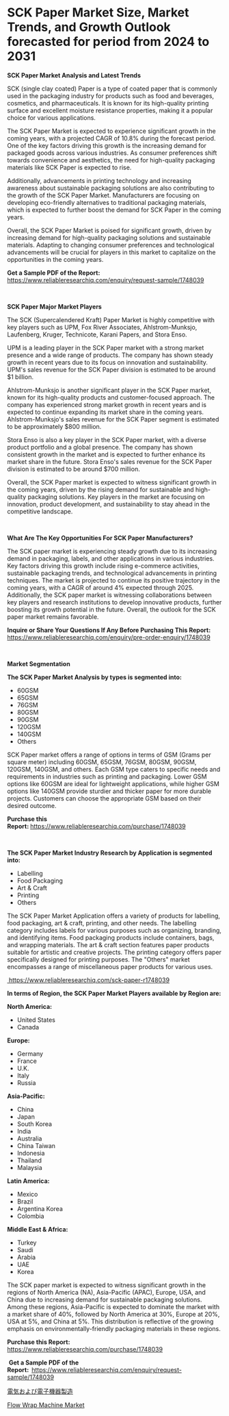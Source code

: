 <p><h1>SCK Paper Market Size, Market Trends, and Growth Outlook forecasted for period from 2024 to 2031</h1></p><p><strong>SCK Paper Market Analysis and Latest Trends</strong></p>
<p><p>SCK (single clay coated) Paper is a type of coated paper that is commonly used in the packaging industry for products such as food and beverages, cosmetics, and pharmaceuticals. It is known for its high-quality printing surface and excellent moisture resistance properties, making it a popular choice for various applications.</p><p>The SCK Paper Market is expected to experience significant growth in the coming years, with a projected CAGR of 10.8% during the forecast period. One of the key factors driving this growth is the increasing demand for packaged goods across various industries. As consumer preferences shift towards convenience and aesthetics, the need for high-quality packaging materials like SCK Paper is expected to rise.</p><p>Additionally, advancements in printing technology and increasing awareness about sustainable packaging solutions are also contributing to the growth of the SCK Paper Market. Manufacturers are focusing on developing eco-friendly alternatives to traditional packaging materials, which is expected to further boost the demand for SCK Paper in the coming years.</p><p>Overall, the SCK Paper Market is poised for significant growth, driven by increasing demand for high-quality packaging solutions and sustainable materials. Adapting to changing consumer preferences and technological advancements will be crucial for players in this market to capitalize on the opportunities in the coming years.</p></p>
<p><strong>Get a Sample PDF of the Report:&nbsp;</strong> <a href="https://www.reliableresearchiq.com/enquiry/request-sample/1748039">https://www.reliableresearchiq.com/enquiry/request-sample/1748039</a></p>
<p>&nbsp;</p>
<p><strong>SCK Paper Major Market Players</strong></p>
<p><p>The SCK (Supercalendered Kraft) Paper Market is highly competitive with key players such as UPM, Fox River Associates, Ahlstrom-Munksjo, Laufenberg, Kruger, Technicote, Karani Papers, and Stora Enso. </p><p>UPM is a leading player in the SCK Paper market with a strong market presence and a wide range of products. The company has shown steady growth in recent years due to its focus on innovation and sustainability. UPM's sales revenue for the SCK Paper division is estimated to be around $1 billion.</p><p>Ahlstrom-Munksjo is another significant player in the SCK Paper market, known for its high-quality products and customer-focused approach. The company has experienced strong market growth in recent years and is expected to continue expanding its market share in the coming years. Ahlstrom-Munksjo's sales revenue for the SCK Paper segment is estimated to be approximately $800 million.</p><p>Stora Enso is also a key player in the SCK Paper market, with a diverse product portfolio and a global presence. The company has shown consistent growth in the market and is expected to further enhance its market share in the future. Stora Enso's sales revenue for the SCK Paper division is estimated to be around $700 million.</p><p>Overall, the SCK Paper market is expected to witness significant growth in the coming years, driven by the rising demand for sustainable and high-quality packaging solutions. Key players in the market are focusing on innovation, product development, and sustainability to stay ahead in the competitive landscape.</p></p>
<p>&nbsp;</p>
<p><strong>What Are The Key Opportunities For SCK Paper Manufacturers?</strong></p>
<p><p>The SCK paper market is experiencing steady growth due to its increasing demand in packaging, labels, and other applications in various industries. Key factors driving this growth include rising e-commerce activities, sustainable packaging trends, and technological advancements in printing techniques. The market is projected to continue its positive trajectory in the coming years, with a CAGR of around 4% expected through 2025. Additionally, the SCK paper market is witnessing collaborations between key players and research institutions to develop innovative products, further boosting its growth potential in the future. Overall, the outlook for the SCK paper market remains favorable.</p></p>
<p><strong>Inquire or Share Your Questions If Any Before Purchasing This Report:</strong> <a href="https://www.reliableresearchiq.com/enquiry/pre-order-enquiry/1748039">https://www.reliableresearchiq.com/enquiry/pre-order-enquiry/1748039</a></p>
<p>&nbsp;</p>
<p><strong>Market Segmentation</strong></p>
<p><strong>The SCK Paper Market Analysis by types is segmented into:</strong></p>
<p><ul><li>60GSM</li><li>65GSM</li><li>76GSM</li><li>80GSM</li><li>90GSM</li><li>120GSM</li><li>140GSM</li><li>Others</li></ul></p>
<p><p>SCK Paper market offers a range of options in terms of GSM (Grams per square meter) including 60GSM, 65GSM, 76GSM, 80GSM, 90GSM, 120GSM, 140GSM, and others. Each GSM type caters to specific needs and requirements in industries such as printing and packaging. Lower GSM options like 60GSM are ideal for lightweight applications, while higher GSM options like 140GSM provide sturdier and thicker paper for more durable projects. Customers can choose the appropriate GSM based on their desired outcome.</p></p>
<p><strong>Purchase this Report:&nbsp;</strong><a href="https://www.reliableresearchiq.com/purchase/1748039">https://www.reliableresearchiq.com/purchase/1748039</a></p>
<p>&nbsp;</p>
<p><strong>The SCK Paper Market Industry Research by Application is segmented into:</strong></p>
<p><ul><li>Labelling</li><li>Food Packaging</li><li>Art & Craft</li><li>Printing</li><li>Others</li></ul></p>
<p><p>The SCK Paper Market Application offers a variety of products for labelling, food packaging, art & craft, printing, and other needs. The labelling category includes labels for various purposes such as organizing, branding, and identifying items. Food packaging products include containers, bags, and wrapping materials. The art & craft section features paper products suitable for artistic and creative projects. The printing category offers paper specifically designed for printing purposes. The "Others" market encompasses a range of miscellaneous paper products for various uses.</p></p>
<p><a href="https://www.reliableresearchiq.com/sck-paper-r1748039">&nbsp;https://www.reliableresearchiq.com/sck-paper-r1748039</a></p>
<p><strong>In terms of Region, the SCK Paper Market Players available by Region are:</strong></p>
<p>
    <p> <strong> North America: </strong>
        <ul>
            <li>United States</li>
            <li>Canada</li>
        </ul>
        </p> 
    <p> <strong> Europe: </strong>
        <ul>
            <li>Germany</li>
            <li>France</li>
            <li>U.K.</li>
            <li>Italy</li>
            <li>Russia</li>
        </ul>
        </p> 
    <p> <strong> Asia-Pacific: </strong>
        <ul>
            <li>China</li>
            <li>Japan</li>
            <li>South Korea</li>
            <li>India</li>
            <li>Australia</li>
            <li>China Taiwan</li>
            <li>Indonesia</li>
            <li>Thailand</li>
            <li>Malaysia</li>
        </ul>
        </p> 
    <p> <strong> Latin America: </strong>
        <ul>
            <li>Mexico</li>
            <li>Brazil</li>
            <li>Argentina Korea</li>
            <li>Colombia</li>
        </ul>
        </p> 
    <p> <strong> Middle East & Africa: </strong>
        <ul>
            <li>Turkey</li>
            <li>Saudi</li>
            <li>Arabia</li>
            <li>UAE</li>
            <li>Korea</li>
        </ul>
    </p>
    </p>
<p><p>The SCK paper market is expected to witness significant growth in the regions of North America (NA), Asia-Pacific (APAC), Europe, USA, and China due to increasing demand for sustainable packaging solutions. Among these regions, Asia-Pacific is expected to dominate the market with a market share of 40%, followed by North America at 30%, Europe at 20%, USA at 5%, and China at 5%. This distribution is reflective of the growing emphasis on environmentally-friendly packaging materials in these regions.</p></p>
<p><strong>Purchase this Report: </strong><a href="https://www.reliableresearchiq.com/purchase/1748039">https://www.reliableresearchiq.com/purchase/1748039</a></p>
<p>&nbsp;<strong>Get a Sample PDF of the Report:&nbsp;&nbsp;</strong><a href="https://www.reliableresearchiq.com/enquiry/request-sample/1748039">https://www.reliableresearchiq.com/enquiry/request-sample/1748039</a></p>
<p><strong></strong></p>
<p><p><a href="https://github.com/dadanedu33/Market-Research-Report-List-2/blob/main/90086243082.md">電気および電子機器製造</a></p><p><a href="https://github.com/Dereodrews76856/Market-Research-Report-List-1/blob/main/flow-wrap-machine-market.md">Flow Wrap Machine Market</a></p></p>